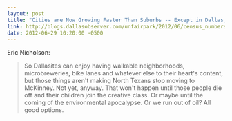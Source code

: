 ```yaml
---
layout: post
title: "Cities are Now Growing Faster Than Suburbs -- Except in Dallas, Of Course"
link: http://blogs.dallasobserver.com/unfairpark/2012/06/census_numbers_show_dallas_buc.php
date: 2012-06-29 10:20:00 -0500
---
```


Eric Nicholson:
> So Dallasites can enjoy having walkable neighborhoods, microbreweries,
> bike lanes and whatever else to their heart's content, but those
> things aren't making North Texans stop moving to McKinney. Not yet,
> anyway. That won't happen until those people die off and their
> children join the creative class. Or maybe until the coming of the
> environmental apocalypse. Or we run out of oil? All good options.
